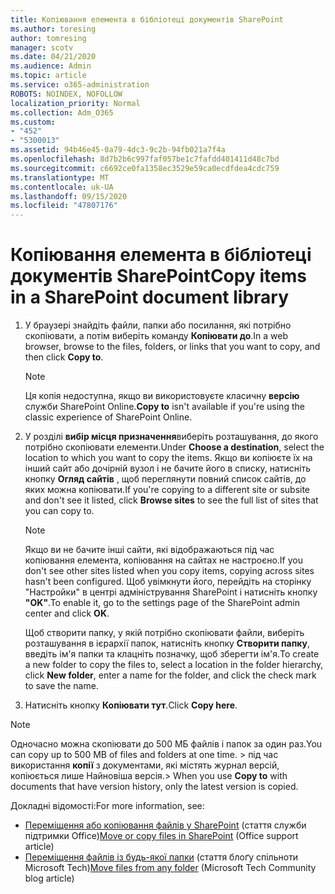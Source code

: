 ```yaml
---
title: Копіювання елемента в бібліотеці документів SharePoint
ms.author: toresing
author: tomresing
manager: scotv
ms.date: 04/21/2020
ms.audience: Admin
ms.topic: article
ms.service: o365-administration
ROBOTS: NOINDEX, NOFOLLOW
localization_priority: Normal
ms.collection: Adm_O365
ms.custom:
- "452"
- "5300013"
ms.assetid: 94b46e45-0a79-4dc3-9c2b-94fb021a7f4a
ms.openlocfilehash: 8d7b2b6c997faf057be1c7fafdd401411d48c7bd
ms.sourcegitcommit: c6692ce0fa1358ec3529e59ca0ecdfdea4cdc759
ms.translationtype: MT
ms.contentlocale: uk-UA
ms.lasthandoff: 09/15/2020
ms.locfileid: "47807176"
---
```

# <a name="copy-items-in-a-sharepoint-document-library"></a><span data-ttu-id="176e0-102">Копіювання елемента в бібліотеці документів SharePoint</span><span class="sxs-lookup"><span data-stu-id="176e0-102">Copy items in a SharePoint document library</span></span>

1. <span data-ttu-id="176e0-103">У браузері знайдіть файли, папки або посилання, які потрібно скопіювати, а потім виберіть команду **Копіювати до**.</span><span class="sxs-lookup"><span data-stu-id="176e0-103">In a web browser, browse to the files, folders, or links that you want to copy, and then click **Copy to**.</span></span>

    > [!NOTE]
    > <span data-ttu-id="176e0-104">Ця копія недоступна, якщо ви використовуєте класичну **версію** служби SharePoint Online.</span><span class="sxs-lookup"><span data-stu-id="176e0-104">**Copy to** isn't available if you're using the classic experience of SharePoint Online.</span></span>
  
2. <span data-ttu-id="176e0-105">У розділі **вибір місця призначення**виберіть розташування, до якого потрібно скопіювати елементи.</span><span class="sxs-lookup"><span data-stu-id="176e0-105">Under **Choose a destination**, select the location to which you want to copy the items.</span></span> <span data-ttu-id="176e0-106">Якщо ви копіюєте їх на інший сайт або дочірній вузол і не бачите його в списку, натисніть кнопку **Огляд сайтів** , щоб переглянути повний список сайтів, до яких можна копіювати.</span><span class="sxs-lookup"><span data-stu-id="176e0-106">If you're copying to a different site or subsite and don't see it listed, click **Browse sites** to see the full list of sites that you can copy to.</span></span>

    > [!NOTE]
    > <span data-ttu-id="176e0-107">Якщо ви не бачите інші сайти, які відображаються під час копіювання елемента, копіювання на сайтах не настроєно.</span><span class="sxs-lookup"><span data-stu-id="176e0-107">If you don't see other sites listed when you copy items, copying across sites hasn't been configured.</span></span> <span data-ttu-id="176e0-108">Щоб увімкнути його, перейдіть на сторінку "Настройки" в центрі адміністрування SharePoint і натисніть кнопку **"OK"**.</span><span class="sxs-lookup"><span data-stu-id="176e0-108">To enable it, go to the settings page of the SharePoint admin center and click **OK**.</span></span>
  
    <span data-ttu-id="176e0-109">Щоб створити папку, у якій потрібно скопіювати файли, виберіть розташування в ієрархії папок, натисніть кнопку **Створити папку**, введіть ім'я папки та клацніть позначку, щоб зберегти ім'я.</span><span class="sxs-lookup"><span data-stu-id="176e0-109">To create a new folder to copy the files to, select a location in the folder hierarchy, click **New folder**, enter a name for the folder, and click the check mark to save the name.</span></span>

3. <span data-ttu-id="176e0-110">Натисніть кнопку **Копіювати тут**.</span><span class="sxs-lookup"><span data-stu-id="176e0-110">Click **Copy here**.</span></span>

> [!NOTE]
> <span data-ttu-id="176e0-111">Одночасно можна скопіювати до 500 МБ файлів і папок за один раз.</span><span class="sxs-lookup"><span data-stu-id="176e0-111">You can copy up to 500 MB of files and folders at one time.</span></span> <span data-ttu-id="176e0-112">> під час використання **копії** з документами, які містять журнал версій, копіюється лише Найновіша версія.</span><span class="sxs-lookup"><span data-stu-id="176e0-112">>  When you use **Copy to** with documents that have version history, only the latest version is copied.</span></span>
  
<span data-ttu-id="176e0-113">Докладні відомості:</span><span class="sxs-lookup"><span data-stu-id="176e0-113">For more information, see:</span></span>

 - <span data-ttu-id="176e0-114">[Переміщення або копіювання файлів у SharePoint](https://support.office.com/article/move-or-copy-files-in-sharepoint-00e2f483-4df3-46be-a861-1f5f0c1a87bc) (стаття служби підтримки Office)</span><span class="sxs-lookup"><span data-stu-id="176e0-114">[Move or copy files in SharePoint](https://support.office.com/article/move-or-copy-files-in-sharepoint-00e2f483-4df3-46be-a861-1f5f0c1a87bc) (Office support article)</span></span>
 - <span data-ttu-id="176e0-115">[Переміщення файлів із будь-якої папки](https://techcommunity.microsoft.com/t5/Microsoft-SharePoint-Blog/Now-move-files-anywhere-in-Office-365-SharePoint-and-OneDrive/ba-p/146973) (стаття блоґу спільноти Microsoft Tech)</span><span class="sxs-lookup"><span data-stu-id="176e0-115">[Move files from any folder](https://techcommunity.microsoft.com/t5/Microsoft-SharePoint-Blog/Now-move-files-anywhere-in-Office-365-SharePoint-and-OneDrive/ba-p/146973) (Microsoft Tech Community blog article)</span></span>   